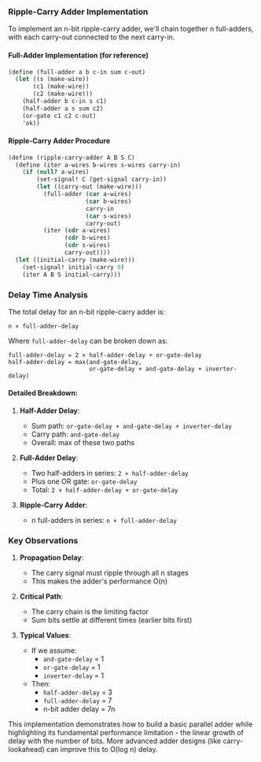 ### Ripple-Carry Adder Implementation

To implement an n-bit ripple-carry adder, we'll chain together n full-adders, with each carry-out connected to the next carry-in.

#### Full-Adder Implementation (for reference)
```scheme
(define (full-adder a b c-in sum c-out)
  (let ((s (make-wire))
       (c1 (make-wire))
       (c2 (make-wire)))
    (half-adder b c-in s c1)
    (half-adder a s sum c2)
    (or-gate c1 c2 c-out)
    'ok))
```

#### Ripple-Carry Adder Procedure
```scheme
(define (ripple-carry-adder A B S C)
  (define (iter a-wires b-wires s-wires carry-in)
    (if (null? a-wires)
        (set-signal! C (get-signal carry-in))
        (let ((carry-out (make-wire)))
          (full-adder (car a-wires)
                      (car b-wires)
                      carry-in
                      (car s-wires)
                      carry-out)
          (iter (cdr a-wires)
                (cdr b-wires)
                (cdr s-wires)
                carry-out))))
  (let ((initial-carry (make-wire)))
    (set-signal! initial-carry 0)
    (iter A B S initial-carry)))
```

### Delay Time Analysis

The total delay for an n-bit ripple-carry adder is:
```
n × full-adder-delay
```

Where `full-adder-delay` can be broken down as:
```
full-adder-delay = 2 × half-adder-delay + or-gate-delay
half-adder-delay = max(and-gate-delay,
                       or-gate-delay + and-gate-delay + inverter-delay)
```

#### Detailed Breakdown:

1. **Half-Adder Delay**:
   - Sum path: `or-gate-delay + and-gate-delay + inverter-delay`
   - Carry path: `and-gate-delay`
   - Overall: max of these two paths

2. **Full-Adder Delay**:
   - Two half-adders in series: `2 × half-adder-delay`
   - Plus one OR gate: `or-gate-delay`
   - Total: `2 × half-adder-delay + or-gate-delay`

3. **Ripple-Carry Adder**:
   - n full-adders in series: `n × full-adder-delay`

### Key Observations

1. **Propagation Delay**:
   - The carry signal must ripple through all n stages
   - This makes the adder's performance O(n)

2. **Critical Path**:
   - The carry chain is the limiting factor
   - Sum bits settle at different times (earlier bits first)

3. **Typical Values**:
   - If we assume:
     - `and-gate-delay` = 1
     - `or-gate-delay` = 1
     - `inverter-delay` = 1
   - Then:
     - `half-adder-delay` = 3
     - `full-adder-delay` = 7
     - n-bit adder delay = 7n

This implementation demonstrates how to build a basic parallel adder while highlighting its fundamental performance limitation - the linear growth of delay with the number of bits. More advanced adder designs (like carry-lookahead) can improve this to O(log n) delay.
